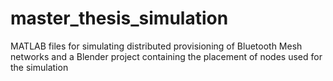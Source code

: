 # master_thesis_simulation

MATLAB files for simulating distributed provisioning of Bluetooth Mesh networks and a Blender project containing the placement of nodes used for the simulation